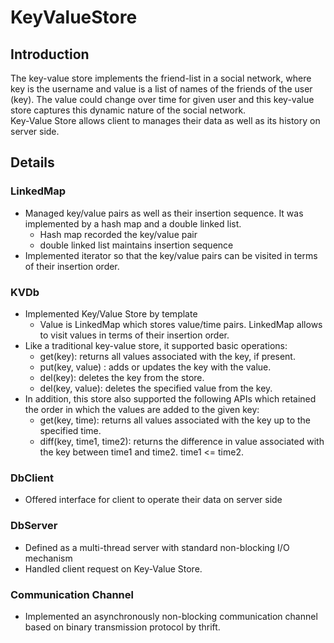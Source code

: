 # KeyValueStore

## Introduction
The key-value store implements the friend-list in a social network, where key is the username and value is a list of names of the friends of the user (key). The value could change over time for given user and this key-value store captures this dynamic nature of the social network.<br>
Key-Value Store allows client to manages their data as well as its history on server side.

## Details
### LinkedMap
* Managed key/value pairs as well as their insertion sequence. It was implemented by a hash map and a double linked list. 
  * Hash map recorded the key/value pair
  * double linked list maintains insertion sequence
* Implemented iterator so that the key/value pairs can be visited in terms of their insertion order.

### KVDb
* Implemented Key/Value Store by template
  * Value is LinkedMap which stores value/time pairs. LinkedMap allows to visit values in terms of their insertion order.
* Like a traditional key-value store, it supported basic operations:
  * get(key): returns all values associated with the key, if present.
  * put(key, value) : adds or updates the key with the value.
  * del(key): deletes the key from the store.
  * del(key, value): deletes the specified value from the key.
* In addition, this store also supported the following APIs which retained the order in which the values are added to the
given key:
  * get(key, time): returns all values associated with the key up to the specified time.
  * diff(key, time1, time2): returns the difference in value associated with the key between time1 and time2. time1 <= time2.

### DbClient
* Offered interface for client to operate their data on server side

### DbServer
* Defined as a multi-thread server with standard non-blocking I/O mechanism
* Handled client request on Key-Value Store.

### Communication Channel
* Implemented an asynchronously non-blocking communication channel based on binary transmission protocol by thrift.

